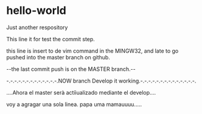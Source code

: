 # hello-world
Just another respository

This line it for test the commit step.

this line is insert to de vim command in the MINGW32, and late to go pushed into the master branch on github.

--the last commit push is on the MASTER branch.--


-.-.-.-.-.-.-.-.-.-.-.-.-.NOW branch Develop it working.-.-.-.-.-.-.-.-.-.-.-.-.-.-.

....Ahora el master serà actiìualizado mediante el develop....

voy a agragar una sola linea. papa uma mamauuuu.....
